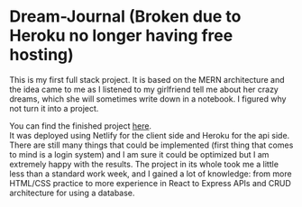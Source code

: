 # Dream-Journal (Broken due to Heroku no longer having free hosting)

This is my first full stack project. It is based on the MERN architecture and the idea came to me as I listened to my girlfriend tell me about her crazy dreams, which she will sometimes write down in a notebook. I figured why not turn it into a project.

You can find the finished project [here](https://jp-dream-journal.netlify.app/). \
It was deployed using Netlify for the client side and Heroku for the api side.\
There are still many things that could be implemented (first thing that comes to mind is a login system) and I am sure it could be optimized but I am extremely happy with the results. The project in its whole took me a little less than a standard work week, and I gained a lot of knowledge: from more HTML/CSS practice to more experience in React to Express APIs and CRUD architecture for using a database. 

